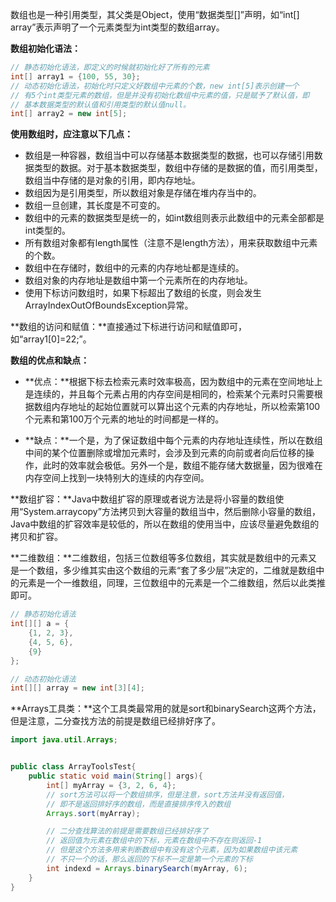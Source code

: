 数组也是一种引用类型，其父类是Object，使用“数据类型\[\]”声明，如“int\[\] array”表示声明了一个元素类型为int类型的数组array。

**数组初始化语法：**

```java
// 静态初始化语法，即定义的时候就初始化好了所有的元素
int[] array1 = {100, 55, 30};
// 动态初始化语法，初始化时只定义好数组中元素的个数，new int[5]表示创建一个
// 有5个int类型元素的数组，但是并没有初始化数组中元素的值，只是赋予了默认值，即
// 基本数据类型的默认值和引用类型的默认值null。
int[] array2 = new int[5];
```

**使用数组时，应注意以下几点：**

* 数组是一种容器，数组当中可以存储基本数据类型的数据，也可以存储引用数据类型的数据。对于基本数据类型，数组中存储的是数据的值，而引用类型，数组当中存储的是对象的引用，即内存地址。
* 数组因为是引用类型，所以数组对象是存储在堆内存当中的。
* 数组一旦创建，其长度是不可变的。
* 数组中的元素的数据类型是统一的，如int数组则表示此数组中的元素全部都是int类型的。
* 所有数组对象都有length属性（注意不是length方法），用来获取数组中元素的个数。
* 数组中在存储时，数组中的元素的内存地址都是连续的。
* 数组对象的内存地址是数组中第一个元素所在的内存地址。
* 使用下标访问数组时，如果下标超出了数组的长度，则会发生ArrayIndexOutOfBoundsException异常。

**数组的访问和赋值：**直接通过下标进行访问和赋值即可，如“array1\[0\]=22;”。

**数组的优点和缺点：**

* **优点：**根据下标去检索元素时效率极高，因为数组中的元素在空间地址上是连续的，并且每个元素占用的内存空间是相同的，检索某个元素时只需要根据数组内存地址的起始位置就可以算出这个元素的内存地址，所以检索第100个元素和第100万个元素的地址的时间都是一样的。

* **缺点：**一个是，为了保证数组中每个元素的内存地址连续性，所以在数组中间的某个位置删除或增加元素时，会涉及到元素的向前或者向后位移的操作，此时的效率就会极低。另外一个是，数组不能存储大数据量，因为很难在内存空间上找到一块特别大的连续的内存空间。

**数组扩容：**Java中数组扩容的原理或者说方法是将小容量的数组使用“System.arraycopy”方法拷贝到大容量的数组当中，然后删除小容量的数组，Java中数组的扩容效率是较低的，所以在数组的使用当中，应该尽量避免数组的拷贝和扩容。

**二维数组：**二维数组，包括三位数组等多位数组，其实就是数组中的元素又是一个数组，多少维其实由这个数组的元素“套了多少层”决定的，二维就是数组中的元素是一个一维数组，同理，三位数组中的元素是一个二维数组，然后以此类推即可。

```java
// 静态初始化语法
int[][] a = {
    {1, 2, 3},
    {4, 5, 6},
    {9}
};

// 动态初始化语法
int[][] array = new int[3][4];
```

**Arrays工具类：**这个工具类最常用的就是sort和binarySearch这两个方法，但是注意，二分查找方法的前提是数组已经排好序了。

```java
import java.util.Arrays;


public class ArrayToolsTest{
    public static void main(String[] args){
        int[] myArray = {3, 2, 6, 4};
        // sort方法可以将一个数组排序，但是注意，sort方法并没有返回值，
        // 即不是返回排好序的数组，而是直接排序传入的数组
        Arrays.sort(myArray);

        // 二分查找算法的前提是需要数组已经排好序了
        // 返回值为元素在数组中的下标，元素在数组中不存在则返回-1
        // 但是这个方法多用来判断数组中有没有这个元素，因为如果数组中该元素
        // 不只一个的话，那么返回的下标不一定是第一个元素的下标
        int indexd = Arrays.binarySearch(myArray, 6);
    }
}
```



